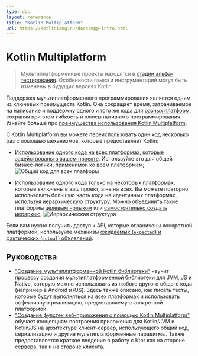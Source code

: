 ```yaml
---
type: doc
layout: reference
title: "Kotlin Multiplatform"
url: https://kotlinlang.ru/docs/mpp-intro.html
---
```


<!-- При переводе статьи оригинальная версия была от 13 September 2021 -->

# Kotlin Multiplatform

<!-- > Multiplatform projects are in [Alpha](components-stability.md). Language features and tooling may change in future Kotlin versions. -->
> Мультиплатформенные проекты находятся в [стадии альфа-тестирования](components-stability.html). Особенности языка и
> инструментарий могут быть изменены в будущих версиях Kotlin.

<!-- Support for multiplatform programming is one of Kotlin’s key benefits. It reduces time spent writing and maintaining the
 same code for [different platforms](mpp-supported-platforms.md) while retaining the flexibility and benefits of native programming. 
 Learn more about [Kotlin Multiplatform benefits](multiplatform.md). -->
Поддержка мультиплатформенного программирования является одним из ключевых преимуществ Kotlin. Она сокращает время,
затрачиваемое на написание и поддержку одного и того же кода для [разных платформ](mpp-supported-platforms.html),
сохраняя при этом гибкость и плюсы нативного программирования. Узнайте больше про
[преимущества использования Kotlin Multiplatform](multiplatform.html).

<!-- With Kotlin Multiplatform, share the code using the mechanisms Kotlin provides: -->
С Kotlin Multiplatform вы можете переиспользовать один код несколько раз с помощью механизмов, которые предоставляет
Kotlin:

<!-- *   [Share code among all platforms used in your project](mpp-share-on-platforms.md#share-code-on-all-platforms). Use it for sharing the common 
business logic that applies to all platforms. 
     
    ![Code shared for all platforms](flat-structure.png)
    
*   [Share code among some platforms](mpp-share-on-platforms.md#share-code-on-similar-platforms) included in your project but not all. You can 
reuse much of the code in similar platforms using a hierarchical structure. You can use [target shortcuts](mpp-share-on-platforms.md#use-target-shortcuts) 
for common combinations of targets or [create the hierarchical structure manually](mpp-share-on-platforms.md#configure-the-hierarchical-structure-manually).
    
    ![Hierarchical structure](hierarchical-structure.png) -->

* [Использование одного кода на всех платформах, которые задействованы в вашем проекте](mpp-share-on-platforms.html#share-code-on-all-platforms).
Используйте это для общей бизнес-логики, применимой ко всем платформам;
    <img src="https://kotlinlang.org/docs/images/flat-structure.png" alt="Общий код для всех платформ" title="Общий код для всех платформ">

* [Использование одного кода только на некоторых платформах](mpp-share-on-platforms.html#share-code-on-similar-platforms),
которые включены в ваш проект, а не на всех. Вы можете повторно использовать большую часть кода на идентичных
платформах, используя иерархическую структуру. Можно объединить такие платформы [целевым ярлыком](mpp-share-on-platforms.html#use-target-shortcuts)
или [самостоятельно создать иерархию](mpp-share-on-platforms.html#configure-the-hierarchical-structure-manually).
    <img src="https://kotlinlang.org/docs/images/hierarchical-structure.png" alt="Иерархическая структура" title="Иерархическая структура">

<!-- If you need to access platform-specific APIs from the shared code, use the Kotlin mechanism of [expected and actual 
declarations](mpp-connect-to-apis.md). -->
Если вам нужно получить доступ к API, которые ограничены конкретной платформой, используйте механизм
[ожидаемых (`expected`) и фактических (`actual`) объявлений](mpp-connect-to-apis.html).

<a name="tutorials"></a>

<!-- ## Tutorials -->
## Руководства

<!-- * [Creating a multiplatform Kotlin library](multiplatform-library.md) teaches how to create a multiplatform 
library available for JVM, JS, and Native and which can be used from any other common code (for example, shared with 
Android and iOS). It also shows how to write tests which will be executed on all platforms and use an efficient implementation
 provided by a specific platform.
 
* [Building a Full Stack Web App with Kotlin Multiplatform](https://play.kotlinlang.org/hands-on/Full%20Stack%20Web%20App%20with%20Kotlin%20Multiplatform/01_Introduction) 
  teaches the concepts behind building an application that targets Kotlin/JVM and Kotlin/JS by building a client-server 
  application that makes use of shared code, serialization, and other multiplatform paradigms. It also provides a brief
  introduction to working with Ktor both as a server- and client-side framework. -->

* ["Создание мультиплатформенной Kotlin библиотеки"](multiplatform-library.html) научит процессу создания
мультиплатформенной библиотеки для JVM, JS и Native, которую можно использовать из любого другого общего кода
(например в Android и iOS). Здесь также описано, как писать тесты, которые будут выполняться на всех платформах и использовать
эффективную реализацию, предоставляемую конкретной платформой.
* ["Создание фулстек веб-приложения с помощью Kotlin Multiplatform"](https://play.kotlinlang.org/hands-on/Full%20Stack%20Web%20App%20with%20Kotlin%20Multiplatform/01_Introduction)
обучает концепциям построения приложения для Kotlin/JVM и Kotlin/JS на архитектуре клиент-сервер, использующего общий
код, сериализацию и другие мультиплатформенные парадигмы. Также предоставляется краткое введение в работу с Ktor как на
стороне сервера, так и на стороне клиента.
